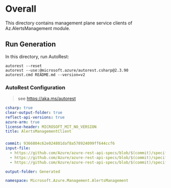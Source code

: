 # Overall
This directory contains management plane service clients of Az.AlertsManagement module.

## Run Generation
In this directory, run AutoRest:
```
autorest --reset
autorest --use:@microsoft.azure/autorest.csharp@2.3.90
autorest.cmd README.md --version=v2
```

### AutoRest Configuration
> see https://aka.ms/autorest
``` yaml
csharp: true
clear-output-folder: true
reflect-api-versions: true
azure-arm: true
license-header: MICROSOFT_MIT_NO_VERSION
title: AlertsManagementClient

```


###
``` yaml
commit: 9366804c62e024801daf8a578924099ff644ccf6
input-file:
  - https://github.com/Azure/azure-rest-api-specs/blob/$(commit)/specification/alertsmanagement/resource-manager/Microsoft.AlertsManagement/stable/2021-08-08/AlertProcessingRules.json
  - https://github.com/Azure/azure-rest-api-specs/blob/$(commit)/specification/alertsmanagement/resource-manager/Microsoft.AlertsManagement/preview/2019-05-05-preview/SmartGroups.json
  - https://github.com/Azure/azure-rest-api-specs/blob/$(commit)/specification/alertsmanagement/resource-manager/Microsoft.AlertsManagement/preview/2019-05-05-preview/AlertsManagement.json

output-folder: Generated

namespace: Microsoft.Azure.Management.AlertsManagement
```